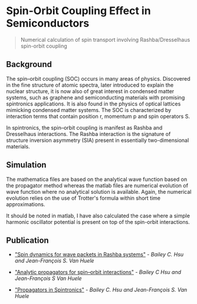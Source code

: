 # Spin-Orbit Coupling Effect in Semiconductors
> Numerical calculation of spin transport involving Rashba/Dresselhaus spin-orbit coupling

## Background 
The spin–orbit coupling (SOC) occurs in many areas of physics. Discovered in the fine structure of atomic spectra, 
later introduced to explain the nuclear structure, it is now also of great interest in condensed matter systems, 
such as graphene and semiconducting materials with promising spintronics applications. It is also found 
in the physics of optical lattices mimicking condensed matter systems. The SOC is characterized by interaction 
terms that contain position r, momentum p and spin operators S.  

In spintronics, the spin–orbit coupling is manifest as Rashba and Dresselhaus interactions. The Rashba interaction 
is the signature of structure inversion asymmetry (SIA) present in essentially two-dimensional materials. 


## Simulation
The mathematica files are based on the analytical wave function based on the propagator method whereas the matlab files are 
numerical evolution of wave function where no analytical solution is available. Again, the numerical evolution relies on the
use of Trotter's formula within short time approximations.

It should be noted in matlab, I have also calculated the case where a simple harmonic oscillator potential is present on top of the spin-orbit interactions.


## Publication
- ["Spin dynamics for wave packets in Rashba systems"](http://journals.aps.org/prb/abstract/10.1103/PhysRevB.83.041404) - 
*Bailey C. Hsu and Jean-François S. Van Huele*

- ["Analytic propagators for spin–orbit interactions"](http://iopscience.iop.org/article/10.1088/1751-8113/42/47/475304) - *Bailey C Hsu and Jean-François S Van Huele*

- ["Propagators in Spintronics"](https://www.physics.byu.edu/faculty/vanhuele/Research/Bailey's%20thesis.pdf) - 
*Bailey C. Hsu and Jean-François S. Van Huele*
